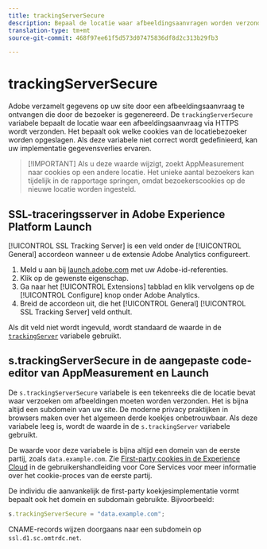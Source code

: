 ```yaml
---
title: trackingServerSecure
description: Bepaal de locatie waar afbeeldingsaanvragen worden verzonden op HTTPS-pagina's.
translation-type: tm+mt
source-git-commit: 468f97ee61f5d573d07475836df8d2c313b29fb3

---
```



# trackingServerSecure

Adobe verzamelt gegevens op uw site door een afbeeldingsaanvraag te ontvangen die door de bezoeker is gegenereerd. De `trackingServerSecure` variabele bepaalt de locatie waar een afbeeldingsaanvraag via HTTPS wordt verzonden. Het bepaalt ook welke cookies van de locatiebezoeker worden opgeslagen. Als deze variabele niet correct wordt gedefinieerd, kan uw implementatie gegevensverlies ervaren.

> [!IMPORTANT] Als u deze waarde wijzigt, zoekt AppMeasurement naar cookies op een andere locatie. Het unieke aantal bezoekers kan tijdelijk in de rapportage springen, omdat bezoekerscookies op de nieuwe locatie worden ingesteld.

## SSL-traceringsserver in Adobe Experience Platform Launch

[!UICONTROL SSL Tracking Server] is een veld onder de [!UICONTROL General] accordeon wanneer u de extensie Adobe Analytics configureert.

1. Meld u aan bij [launch.adobe.com](https://launch.adobe.com) met uw Adobe-id-referenties.
2. Klik op de gewenste eigenschap.
3. Ga naar het [!UICONTROL Extensions] tabblad en klik vervolgens op de [!UICONTROL Configure] knop onder Adobe Analytics.
4. Breid de accordeon uit, die het [!UICONTROL General] [!UICONTROL SSL Tracking Server] veld onthult.

Als dit veld niet wordt ingevuld, wordt standaard de waarde in de [`trackingServer`](trackingserver.md) variabele gebruikt.

## s.trackingServerSecure in de aangepaste code-editor van AppMeasurement en Launch

De `s.trackingServerSecure` variabele is een tekenreeks die de locatie bevat waar verzoeken om afbeeldingen moeten worden verzonden. Het is bijna altijd een subdomein van uw site. De moderne privacy praktijken in browsers maken over het algemeen derde koekjes onbetrouwbaar. Als deze variabele leeg is, wordt de waarde in de `s.trackingServer` variabele gebruikt.

De waarde voor deze variabele is bijna altijd een domein van de eerste partij, zoals `data.example.com`. Zie [First-party cookies in de Experience Cloud](https://docs.adobe.com/content/help/en/core-services/interface/ec-cookies/cookies-first-party.html) in de gebruikershandleiding voor Core Services voor meer informatie over het cookie-proces van de eerste partij.

De individu die aanvankelijk de first-party koekjesimplementatie vormt bepaalt ook het domein en subdomain gebruikte. Bijvoorbeeld:

```js
s.trackingServerSecure = "data.example.com";
```

CNAME-records wijzen doorgaans naar een subdomein op `ssl.d1.sc.omtrdc.net`.
